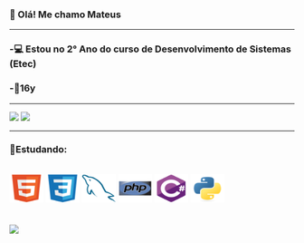 ### 👋 Olá! Me chamo Mateus 
<hr>
<h3>
-💻 Estou no 2° Ano do curso de Desenvolvimento de Sistemas (Etec)
</h3>

<h3>
-🧨16y
</h3>

<hr>
 <div>   
  <img height="180em" src="https://github-readme-stats.vercel.app/api/top-langs/?username=morenin06&layout=compact&langs_count=16&theme=dracula"/>
  <img height="180em" src="https://github-readme-stats.vercel.app/api?username=morenin06&show_icons=true&theme=dracula&include_all_commits=true&count_private=true"/>
</div>

 <hr> 
  <h3>🌱Estudando: </h3>
  
  <div style="display: inline_block"><br>
    <img align="center" alt="HTML" height="50" width="60" src="https://raw.githubusercontent.com/devicons/devicon/master/icons/html5/html5-original.svg">
    <img align="center" alt="CSS" height="50" width="60" src="https://raw.githubusercontent.com/devicons/devicon/master/icons/css3/css3-original.svg">
    <img align="center" alt="MYSQL" height="50" width="60" src="https://raw.githubusercontent.com/devicons/devicon/master/icons/mysql/mysql-original.svg">
    <img align="center" alt="PHP" height="50" width="60" src="https://raw.githubusercontent.com/devicons/devicon/master/icons/php/php-original.svg">
    <img align="center" alt="Csharp" height="50" width="60" src="https://raw.githubusercontent.com/devicons/devicon/master/icons/csharp/csharp-original.svg">
    <img align="center" alt="Python" height="50" width="60" src="https://raw.githubusercontent.com/devicons/devicon/master/icons/python/python-original.svg">
  </div>
  
  #
  
  <div>
    <a href="https://instagram.com/mateus_moreno04" target="_blank"><img src="https://img.shields.io/badge/-Instagram-%23E4405F?style=for-the-           badge&logo=instagram&logoColor=white" target="_blank"></a>
  </div>
  
  
  
  
 
  


  
